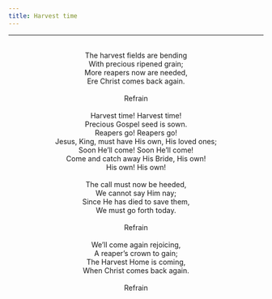 ```yaml
---
title: Harvest time
---
```


---
<center>
<br/>
The harvest fields are bending<br/>
With precious ripened grain;<br/>
More reapers now are needed,<br/>
Ere Christ comes back again.<br/>
<br/>
Refrain<br/>
<br/>
Harvest time! Harvest time!<br/>
Precious Gospel seed is sown.<br/>
Reapers go! Reapers go!<br/>
Jesus, King, must have His own, His loved ones;<br/>
Soon He’ll come! Soon He’ll come!<br/>
Come and catch away His Bride, His own!<br/>
His own! His own!<br/>
<br/>
The call must now be heeded,<br/>
We cannot say Him nay;<br/>
Since He has died to save them,<br/>
We must go forth today.<br/>
<br/>
Refrain<br/>
<br/>
We’ll come again rejoicing,<br/>
A reaper’s crown to gain;<br/>
The Harvest Home is coming,<br/>
When Christ comes back again.<br/>
<br/>
Refrain<br/>

</center>